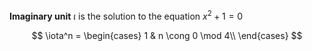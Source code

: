 **Imaginary unit** $\iota$ is the solution to the equation $x^2 + 1 = 0$

$$
\iota^n = \begin{cases} 1 & n \cong 0 \mod 4\\ \end{cases}
$$